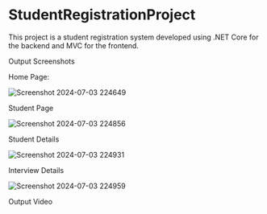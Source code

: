 # StudentRegistrationProject
This project is a student registration system developed using .NET Core for the backend and MVC for the frontend.

Output Screenshots

Home Page:

![Screenshot 2024-07-03 224649](https://github.com/Sundaramoorthy08/StudentRegistrationProject/assets/97932132/73dc74a6-aeb7-4aea-a86c-4d9d983d02f8)


Student Page

![Screenshot 2024-07-03 224856](https://github.com/Sundaramoorthy08/StudentRegistrationProject/assets/97932132/9b583be2-4672-4f69-b078-438c515c5af0)


Student Details

![Screenshot 2024-07-03 224931](https://github.com/Sundaramoorthy08/StudentRegistrationProject/assets/97932132/50f90a15-7e12-4b43-9b81-b88bf3858e0c)

Interview Details

![Screenshot 2024-07-03 224959](https://github.com/Sundaramoorthy08/StudentRegistrationProject/assets/97932132/48d11630-085a-41a0-8bb2-dece90b3d85d)

Output Video




